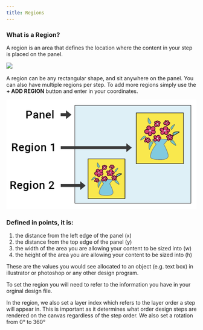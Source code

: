 ```yaml
---
title: Regions
---
```


### What is a Region?

A region is an area that defines the location where the content in your step is placed on the panel.

![](https://help.spiff.com.au/user/pages/04.Spiff-Concepts/03.workflows/03.step-details/02.regions/Screen%20Shot%202020-09-23%20at%203.32.37%20pm.png)

A region can be any rectangular shape, and sit anywhere on the panel.
You can also have multiple regions per step. To add more regions simply use the **+ ADD REGION** button and enter in your coordinates.

![](Screen%20Shot%202020-09-23%20at%203.45.33%20pm.png)


### Defined in points, it is:
1. the distance from the left edge of the panel (x) 
2. the distance from the top edge of the panel (y)
3. the width of the area you are allowing your content to be sized into (w)
4. the height of the area you are allowing your content to be sized into (h) 

These are the values you would see allocated to an object (e.g. text box) in illustrator or photoshop or any other design program. 

To set the region you will need to refer to the information you have in your orginal design file. 

In the region, we also set a layer index which refers to the layer order a step will appear in. This is important as it determines what order design steps are rendered on the canvas regardless of the step order. 
We also set a rotation from 0° to 360°